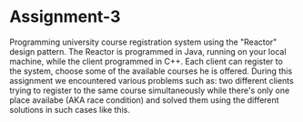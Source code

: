 # Assignment-3
Programming university course registration system using the "Reactor" design pattern.
The Reactor is programmed in Java, running on your local machine, while the client programmed in C++.
Each client can register to the system, choose some of the available courses he is offered.
During this assignment we encountered various problems such as: two different clients trying to register to the same course
simultaneously while there's only one place availabe (AKA race condition) and solved them using the different solutions in such cases like this.
